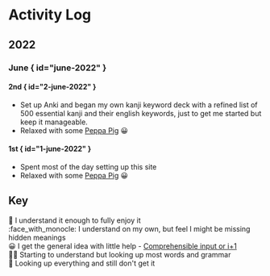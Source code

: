 # Activity Log

## 2022

### June { id="june-2022" }

#### 2nd { id="2-june-2022" }

* Set up Anki and began my own kanji keyword deck with a refined list of 500 essential kanji and their english keywords, just to get me started but keep it manageable.
* Relaxed with some <a href="https://www.youtube.com/c/%E3%83%9A%E3%83%83%E3%83%91%E3%83%94%E3%83%83%E3%82%B0" target="_blank">Peppa Pig</a> :grinning:

#### 1st { id="1-june-2022" }

* Spent most of the day setting up this site
* Relaxed with some <a href="https://www.youtube.com/c/%E3%83%9A%E3%83%83%E3%83%91%E3%83%94%E3%83%83%E3%82%B0" target="_blank">Peppa Pig</a> :grinning:

## Key

:star_struck: I understand it enough to fully enjoy it  
:face_with_monocle: I understand on my own, but feel I might be missing hidden meanings  
:grinning: I get the general idea with little help - <a href="https://en.wikipedia.org/wiki/Input_hypothesis" target="_blank">Comprehensible input or i+1</a>  
:face_with_spiral_eyes: Starting to understand but looking up most words and grammar  
:exploding_head: Looking up everything and still don't get it